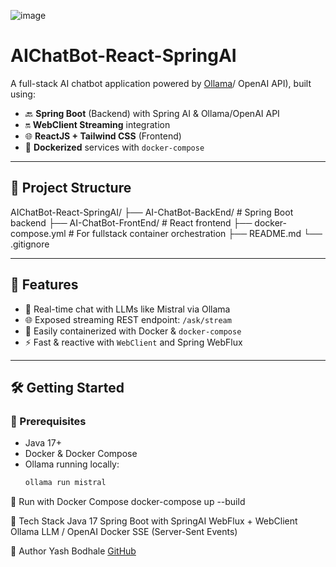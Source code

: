 ![image](https://github.com/user-attachments/assets/5ee0fb89-2874-497c-ad2d-88a4386f859b)

# AIChatBot-React-SpringAI

A full-stack AI chatbot application powered by [Ollama](https://ollama.com/)/ OpenAI API), built using:

- 🔙 **Spring Boot** (Backend) with Spring AI & Ollama/OpenAI API
- 🔛 **WebClient Streaming** integration
- 🌐 **ReactJS + Tailwind CSS** (Frontend)
- 🐳 **Dockerized** services with `docker-compose`

---

## 📁 Project Structure

AIChatBot-React-SpringAI/
├── AI-ChatBot-BackEnd/ # Spring Boot backend
├── AI-ChatBot-FrontEnd/ # React frontend
├── docker-compose.yml # For fullstack container orchestration
├── README.md
└── .gitignore



---

## 🚀 Features

- 🔄 Real-time chat with LLMs like Mistral via Ollama
- 🌐 Exposed streaming REST endpoint: `/ask/stream`
- 🐳 Easily containerized with Docker & `docker-compose`
- ⚡ Fast & reactive with `WebClient` and Spring WebFlux

---

## 🛠️ Getting Started

### 🧾 Prerequisites

- Java 17+
- Docker & Docker Compose
- Ollama running locally:
  ```bash
  ollama run mistral


🐳 Run with Docker Compose
docker-compose up --build


🧪 Tech Stack
Java 17
Spring Boot with SpringAI
WebFlux + WebClient
Ollama LLM / OpenAI
Docker
SSE (Server-Sent Events)


👤 Author
Yash Bodhale
[GitHub](https://github.com/Yashbodhale42)
